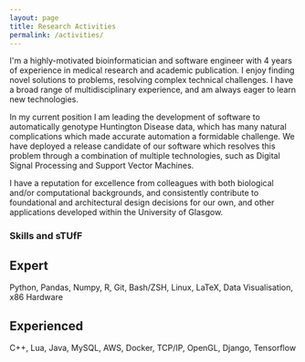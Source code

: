 ```yaml
---
layout: page
title: Research Activities
permalink: /activities/
---
```


I'm a highly-motivated bioinformatician and software engineer with 4 years of experience in medical research and academic publication. I enjoy finding novel solutions to problems, resolving complex technical challenges. I have a broad range of multidisciplinary experience, and am always eager to learn new technologies.

In my current position I am leading the development of software to automatically genotype Huntington Disease data, which has many natural complications which made accurate automation a formidable challenge. We have deployed a release candidate of our software which resolves this problem through a combination of multiple technologies, such as Digital Signal Processing and Support Vector Machines.

I have a reputation for excellence from colleagues with both biological and/or computational backgrounds, and consistently contribute to foundational and architectural design decisions for our own, and other applications developed within the University of Glasgow.

### Skills and sTUfF
## Expert
Python, Pandas, Numpy, R, Git, Bash/ZSH, Linux, LaTeX, Data Visualisation, x86 Hardware
## Experienced
C++, Lua, Java, MySQL, AWS, Docker, TCP/IP, OpenGL, Django, Tensorflow
